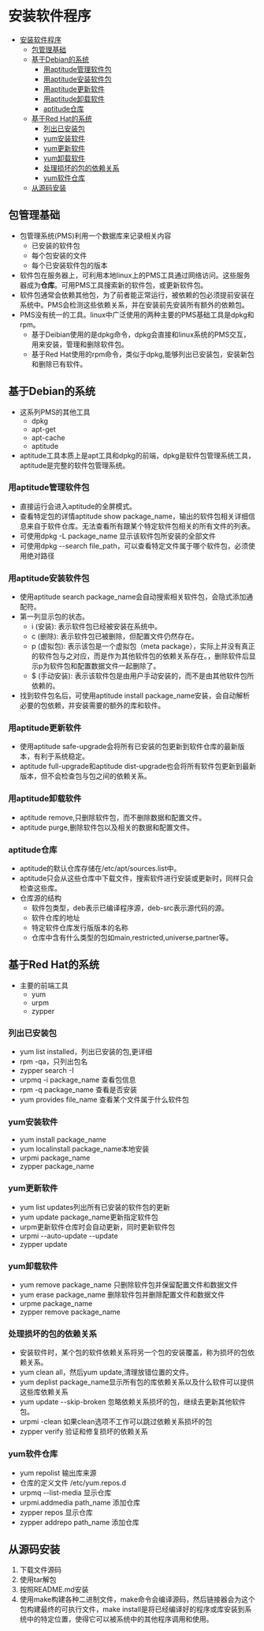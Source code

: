 # 安装软件程序

- [安装软件程序](#安装软件程序)
  - [包管理基础](#包管理基础)
  - [基于Debian的系统](#基于debian的系统)
    - [用aptitude管理软件包](#用aptitude管理软件包)
    - [用aptitude安装软件包](#用aptitude安装软件包)
    - [用aptitude更新软件](#用aptitude更新软件)
    - [用aptitude卸载软件](#用aptitude卸载软件)
    - [aptitude仓库](#aptitude仓库)
  - [基于Red Hat的系统](#基于red-hat的系统)
    - [列出已安装包](#列出已安装包)
    - [yum安装软件](#yum安装软件)
    - [yum更新软件](#yum更新软件)
    - [yum卸载软件](#yum卸载软件)
    - [处理损坏的包的依赖关系](#处理损坏的包的依赖关系)
    - [yum软件仓库](#yum软件仓库)
  - [从源码安装](#从源码安装)

## 包管理基础

- 包管理系统(PMS)利用一个数据库来记录相关内容
  - 已安装的软件包
  - 每个包安装的文件
  - 每个已安装软件包的版本
- 软件包在服务器上，可利用本地linux上的PMS工具通过网络访问。这些服务器成为**仓库**。可用PMS工具搜索新的软件包，或更新软件包。
- 软件包通常会依赖其他包，为了前者能正常运行，被依赖的包必须提前安装在系统中。PMS会检测这些依赖关系，并在安装前先安装所有额外的依赖包。
- PMS没有统一的工具。linux中广泛使用的两种主要的PMS基础工具是dpkg和rpm。
  - 基于Deibian使用的是dpkg命令，dpkg会直接和linux系统的PMS交互，用来安装，管理和删除软件包。
  - 基于Red Hat使用的rpm命令，类似于dpkg,能够列出已安装包，安装新包和删除已有软件。

## 基于Debian的系统

- 这系列PMS的其他工具
  - dpkg
  - apt-get
  - apt-cache
  - aptitude
- aptitude工具本质上是apt工具和dpkg的前端，dpkg是软件包管理系统工具，aptitude是完整的软件包管理系统。

### 用aptitude管理软件包

- 直接运行会进入aptitude的全屏模式。
- 查看特定包的详情aptitude show package_name，输出的软件包相关详细信息来自于软件仓库。无法查看所有跟某个特定软件包相关的所有文件的列表。
- 可使用dpkg -L package_name 显示该软件包所安装的全部文件
- 可使用dpkg --search file_path，可以查看特定文件属于哪个软件包，必须使用绝对路径

### 用aptitude安装软件包

- 使用aptitude search package_name会自动搜索相关软件包，会隐式添加通配符。
- 第一列显示包的状态。
  - i (安装): 表示软件包已经被安装在系统中。
  - c (删除): 表示软件包已被删除，但配置文件仍然存在。
  - p (虚拟包): 表示该包是一个虚拟包（meta package），实际上并没有真正的软件包与之对应，而是作为其他软件包的依赖关系存在。，删除软件后显示p为软件包和配置数据文件一起删除了。
  - $ (手动安装): 表示该软件包是由用户手动安装的，而不是由其他软件包所依赖的。
- 找到软件包名后，可使用aptitude install package_name安装，会自动解析必要的包依赖，并安装需要的额外的库和软件。

### 用aptitude更新软件

- 使用aptitude safe-upgrade会将所有已安装的包更新到软件仓库的最新版本，有利于系统稳定。
- aptitude full-upgrade和aptitude dist-upgrade也会将所有软件包更新到最新版本，但不会检查包与包之间的依赖关系。

### 用aptitude卸载软件

- aptitude remove,只删除软件包，而不删除数据和配置文件。
- aptitude purge,删除软件包以及相关的数据和配置文件。

### aptitude仓库

- aptitude的默认仓库存储在/etc/apt/sources.list中。
- aptitude只会从这些仓库中下载文件，搜索软件进行安装或更新时，同样只会检查这些库。
- 仓库源的结构
  - 软件包类型，deb表示已编译程序源，deb-src表示源代码的源。
  - 软件仓库的地址
  - 特定软件仓库发行版版本的名称
  - 仓库中含有什么类型的包如main,restricted,universe,partner等。

## 基于Red Hat的系统

- 主要的前端工具
  - yum
  - urpm
  - zypper

### 列出已安装包

- yum list installed，列出已安装的包,更详细
- rpm -qa，只列出包名
- zypper search -I
- urpmq -i package_name 查看包信息
- rpm -q package_name 查看是否安装
- yum provides file_name 查看某个文件属于什么软件包

### yum安装软件

- yum install package_name
- yum localinstall package_name本地安装
- urpmi package_name
- zypper package_name

### yum更新软件

- yum list updates列出所有已安装的软件包的更新
- yum update package_name更新指定软件包
- urpm更新软件仓库时会自动更新，同时更新软件包
- urpmi --auto-update --update
- zypper update

### yum卸载软件

- yum remove package_name 只删除软件包并保留配置文件和数据文件
- yum erase package_name 删除软件包并删除配置文件和数据文件
- urpme package_name
- zypper remove package_name

### 处理损坏的包的依赖关系

- 安装软件时，某个包的软件依赖关系将另一个包的安装覆盖，称为损坏的包依赖关系。
- yum clean all，然后yum update,清理放错位置的文件。
- yum deplist package_name显示所有包的库依赖关系以及什么软件可以提供这些库依赖关系
- yum update --skip-broken 忽略依赖关系损坏的包，继续去更新其他软件包。
- urpmi -clean 如果clean选项不工作可以跳过依赖关系损坏的包
- zypper verify 验证和修复损坏的依赖关系

### yum软件仓库

- yum repolist 输出库来源
- 仓库的定义文件 /etc/yum.repos.d
- urpmq --list-media 显示仓库
- urpmi.addmedia path_name 添加仓库
- zypper repos 显示仓库
- zypper addrepo path_name 添加仓库

## 从源码安装

1. 下载文件源码
2. 使用tar解包
3. 按照README.md安装
4. 使用make构建各种二进制文件，make命令会编译源码，然后链接器会为这个包构建最终的可执行文件，make install是将已经编译好的程序或库安装到系统中的特定位置，使得它可以被系统中的其他程序调用和使用。
